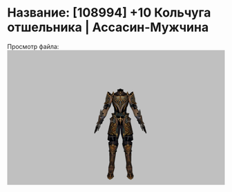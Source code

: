 # Название: [108994] +10 Кольчуга отшельника | Ассасин-Мужчина

Просмотр файла:
![p060033.png](p060033.png)